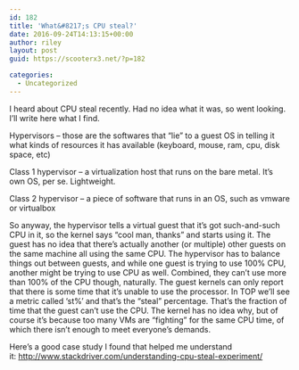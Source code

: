 ```yaml
---
id: 182
title: 'What&#8217;s CPU steal?'
date: 2016-09-24T14:13:15+00:00
author: riley
layout: post
guid: https://scooterx3.net/?p=182

categories:
  - Uncategorized
---
```

I heard about CPU steal recently. Had no idea what it was, so went looking. I&#8217;ll write here what I find.

Hypervisors &#8211; those are the softwares that &#8220;lie&#8221; to a guest OS in telling it what kinds of resources it has available (keyboard, mouse, ram, cpu, disk space, etc)

Class 1 hypervisor &#8211; a virtualization host that runs on the bare metal. It&#8217;s own OS, per se. Lightweight.
  
Class 2 hypervisor &#8211; a piece of software that runs in an OS, such as vmware or virtualbox

So anyway, the hypervisor tells a virtual guest that it&#8217;s got such-and-such CPU in it, so the kernel says &#8220;cool man, thanks&#8221; and starts using it. The guest has no idea that there&#8217;s actually another (or multiple) other guests on the same machine all using the same CPU. The hypervisor has to balance things out between guests, and while one guest is trying to use 100% CPU, another might be trying to use CPU as well. Combined, they can&#8217;t use more than 100% of the CPU though, naturally. The guest kernels can only report that there is some time that it&#8217;s unable to use the processor. In TOP we&#8217;ll see a metric called &#8216;st%&#8217; and that&#8217;s the &#8220;steal&#8221; percentage. That&#8217;s the fraction of time that the guest can&#8217;t use the CPU. The kernel has no idea why, but of course it&#8217;s because too many VMs are &#8220;fighting&#8221; for the same CPU time, of which there isn&#8217;t enough to meet everyone&#8217;s demands.

Here&#8217;s a good case study I found that helped me understand it: <http://www.stackdriver.com/understanding-cpu-steal-experiment/>